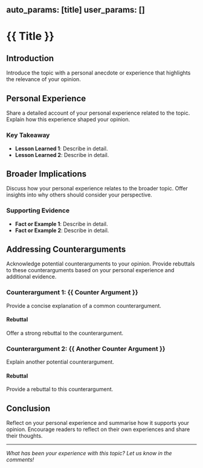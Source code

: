 auto_params: [title]
user_params: []
---
# {{ Title }}

## Introduction

Introduce the topic with a personal anecdote or experience that highlights the relevance of your opinion.

## Personal Experience

Share a detailed account of your personal experience related to the topic. Explain how this experience shaped your opinion.

### Key Takeaway

- **Lesson Learned 1**: Describe in detail.
- **Lesson Learned 2**: Describe in detail.

## Broader Implications

Discuss how your personal experience relates to the broader topic. Offer insights into why others should consider your perspective.

### Supporting Evidence

- **Fact or Example 1**: Describe in detail.
- **Fact or Example 2**: Describe in detail.

## Addressing Counterarguments

Acknowledge potential counterarguments to your opinion. Provide rebuttals to these counterarguments based on your personal experience and additional evidence.

### Counterargument 1: {{ Counter Argument }}

Provide a concise explanation of a common counterargument.

#### Rebuttal

Offer a strong rebuttal to the counterargument.

### Counterargument 2: {{ Another Counter Argument }}

Explain another potential counterargument.

#### Rebuttal

Provide a rebuttal to this counterargument.

## Conclusion

Reflect on your personal experience and summarise how it supports your opinion. Encourage readers to reflect on their own experiences and share their thoughts.

---

*What has been your experience with this topic? Let us know in the comments!*
